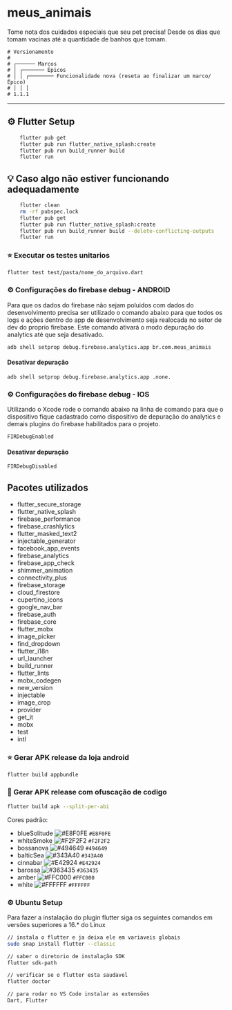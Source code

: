 # meus_animais

Tome nota dos cuidados especiais que seu pet precisa! Desde os dias que tomam vacinas até a quantidade de banhos que tomam.

```
# Versionamento
#
# ┌────── Marcos
# │ ┌─────── Épicos
# │ │ ┌──────── Funcionalidade nova (reseta ao finalizar um marco/Épico)
# │ │ │
# 1.1.1
```

---

## :gear: Flutter Setup
```sh
    flutter pub get
    flutter pub run flutter_native_splash:create
    flutter pub run build_runner build
    flutter run
```

## :bulb: Caso algo não estiver funcionando adequadamente
```sh
    flutter clean
    rm -rf pubspec.lock
    flutter pub get
    flutter pub run flutter_native_splash:create
    flutter pub run build_runner build --delete-conflicting-outputs
    flutter run
```

### :star: Executar os testes unitarios

```sh
flutter test test/pasta/nome_do_arquivo.dart
```

### :gear: Configurações do firebase debug - ANDROID
Para que os dados do firebase não sejam poluidos com dados do desenvolvimento precisa ser utilizado o comando abaixo para que todos os logs e ações dentro do app de desenvolvimento seja realocada no setor de dev do proprio firebase. Este comando ativará o modo depuração do analytics até que seja desativado.

```
adb shell setprop debug.firebase.analytics.app br.com.meus_animais
```

#### Desativar depuração

```
adb shell setprop debug.firebase.analytics.app .none.
```

### :gear: Configurações do firebase debug - IOS
Utilizando o Xcode rode o comando abaixo na linha de comando para que o dispositivo fique cadastrado como dispositivo de depuração do analytics e demais plugins do firebase habilitados para o projeto.

```
FIRDebugEnabled
```

#### Desativar depuração

```
FIRDebugDisabled
```

## Pacotes utilizados

<ul>
    <li>flutter_secure_storage</li>
    <li>flutter_native_splash</li>    
    <li>firebase_performance</li>
    <li>firebase_crashlytics</li>
    <li>flutter_masked_text2</li>
    <li>injectable_generator</li>
    <li>facebook_app_events</li>
    <li>firebase_analytics</li>
    <li>firebase_app_check</li>    
    <li>shimmer_animation</li>
    <li>connectivity_plus</li>
    <li>firebase_storage</li>
    <li>cloud_firestore</li>
    <li>cupertino_icons</li>
    <li>google_nav_bar</li>    
    <li>firebase_auth</li>
    <li>firebase_core</li>
    <li>flutter_mobx</li>
    <li>image_picker</li>
    <li>find_dropdown</li>
    <li>flutter_i18n</li>
    <li>url_launcher</li>
    <li>build_runner</li>
    <li>flutter_lints</li>
    <li>mobx_codegen</li>
    <li>new_version</li>    
    <li>injectable</li>
    <li>image_crop</li>
    <li>provider</li>
    <li>get_it</li>
    <li>mobx</li>
    <li>test</li>
    <li>intl</li>
</ul>

### :star: Gerar APK release da loja android

```sh
flutter build appbundle
```

### :star2: Gerar APK release com ofuscação de codigo

```sh
flutter build apk --split-per-abi
```

Cores padrão:

- blueSolitude ![#E8F0FE](https://via.placeholder.com/15/E8F0FE/000000?text=+) `#E8F0FE`
- whiteSmoke ![#F2F2F2](https://via.placeholder.com/15/F2F2F2/000000?text=+) `#F2F2F2`
- bossanova ![#494649](https://via.placeholder.com/15/494649/000000?text=+) `#494649`
- balticSea ![#343A40](https://via.placeholder.com/15/343A40/000000?text=+) `#343A40`
- cinnabar ![#E42924](https://via.placeholder.com/15/E42924/000000?text=+) `#E42924`
- barossa ![#363435](https://via.placeholder.com/15/363435/000000?text=+) `#363435`
- amber ![#FFC000](https://via.placeholder.com/15/FFC000/000000?text=+) `#FFC000`
- white ![#FFFFFF](https://via.placeholder.com/15/FFFFFF/000000?text=+) `#FFFFFF`

### :gear: Ubuntu Setup

Para fazer a instalação do plugin flutter siga os seguintes comandos em versões superiores a 16.* do Linux

```sh
// instala o flutter e ja deixa ele em variaveis globais
sudo snap install flutter --classic

// saber o diretorio de instalação SDK
flutter sdk-path

// verificar se o flutter esta saudavel
flutter doctor

// para rodar no VS Code instalar as extensões
Dart, Flutter
```
